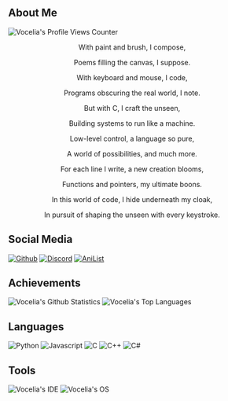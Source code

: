 ## About Me
![Vocelia's Profile Views Counter](https://komarev.com/ghpvc/?username=vocelia&label=Profile%20views&color=0e75b6&style=flat)

<p align="center">With paint and brush, I compose,</p>
  <p align="center">Poems filling the canvas, I suppose.</p>
  <p align="center">With keyboard and mouse, I code,</p>
  <p align="center">Programs obscuring the real world, I note.</p>

<p align="center">But with C, I craft the unseen,</p>
  <p align="center">Building systems to run like a machine.</p>
  <p align="center">Low-level control, a language so pure,</p>
  <p align="center">A world of possibilities, and much more.</p>

<p align="center">For each line I write, a new creation blooms,</p>
  <p align="center">Functions and pointers, my ultimate boons.</p>
  <p align="center">In this world of code, I hide underneath my cloak,</p>
  <p align="center">In pursuit of shaping the unseen with every keystroke.</p>

## Social Media
[![Github](https://img.shields.io/badge/github-%23333333.svg?&logo=github&style=for-the-badge&logoColor=white)](https://github.com/vocelia)
[![Discord](https://img.shields.io/badge/discord-%237289DA.svg?&logo=discord&style=for-the-badge&logoColor=white)](https://discord.com/users/939141111941840926)
[![AniList](https://img.shields.io/badge/anilist-%23000FFF.svg?&logo=anilist&style=for-the-badge&logoColor=white)](https://anilist.co/user/vocelia)

## Achievements
![Vocelia's Github Statistics](https://github-readme-stats.vercel.app/api?username=vocelia&show_icons=true&theme=radical)
![Vocelia's Top Languages](https://github-readme-stats.vercel.app/api/top-langs/?username=vocelia&layout=compact&theme=radical)

## Languages
![Python](https://img.shields.io/badge/Python-3776AB?style=for-the-badge&logo=python&logoColor=white)
![Javascript](https://img.shields.io/badge/JavaScript-F7DF1E?style=for-the-badge&logo=javascript&logoColor=black)
![C](https://img.shields.io/badge/C-00599C?style=for-the-badge&logo=c&logoColor=white)
![C++](https://img.shields.io/badge/C%2B%2B-00599C?style=for-the-badge&logo=c%2B%2B&logoColor=white)
![C#](https://img.shields.io/badge/C%23-239120?style=for-the-badge&logo=c-sharp&logoColor=white)

## Tools
![Vocelia's IDE](https://img.shields.io/badge/VsCode-%230078D7.svg?&logo=vs-code&style=for-the-badge&logoColor=white)
![Vocelia's OS](https://img.shields.io/badge/Arch%20Linux-1793D1?logo=arch-linux&logoColor=fff&style=flat-square)
